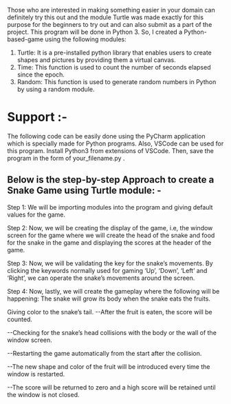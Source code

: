 Those who are interested in making something easier in your domain can definitely try this out
and the module Turtle was made exactly for this purpose for the beginners to try out and can
also submit as a part of the project. This program will be done in Python 3.
So, I created a Python-based-game using the following modules:
1. Turtle: It is a pre-installed python library that enables users to create shapes and pictures by
providing them a virtual canvas.
2. Time: This function is used to count the number of seconds elapsed since the epoch.
3. Random: This function is used to generate random numbers in Python by using a random
module.

# Support :-

The following code can be easily done using the PyCharm application which is specially made
for Python programs. Also, VSCode can be used for this program. Install Python3 from extensions of VSCode. Then,
save the program in the form of your_filename.py .

## Below is the step-by-step Approach to create a Snake Game using Turtle module: -

Step 1: We will be importing modules into the program and giving default values for the game.

Step 2: Now, we will be creating the display of the game, i.e, the window screen for the game
where we will create the head of the snake and food for the snake in the game and displaying
the scores at the header of the game.

Step 3: Now, we will be validating the key for the snake’s movements. By clicking the keywords
normally used for gaming ‘Up’, ‘Down’, ‘Left’ and ‘Right’, we can operate the snake’s
movements around the screen.

Step 4: Now, lastly, we will create the gameplay where the following will be happening:
The snake will grow its body when the snake eats the fruits.

Giving color to the snake’s tail.
--After the fruit is eaten, the score will be counted.

--Checking for the snake’s head collisions with the body or the wall of the window screen.

--Restarting the game automatically from the start after the collision.

--The new shape and color of the fruit will be introduced every time the window is restarted.

--The score will be returned to zero and a high score will be retained until the window is not
closed.

